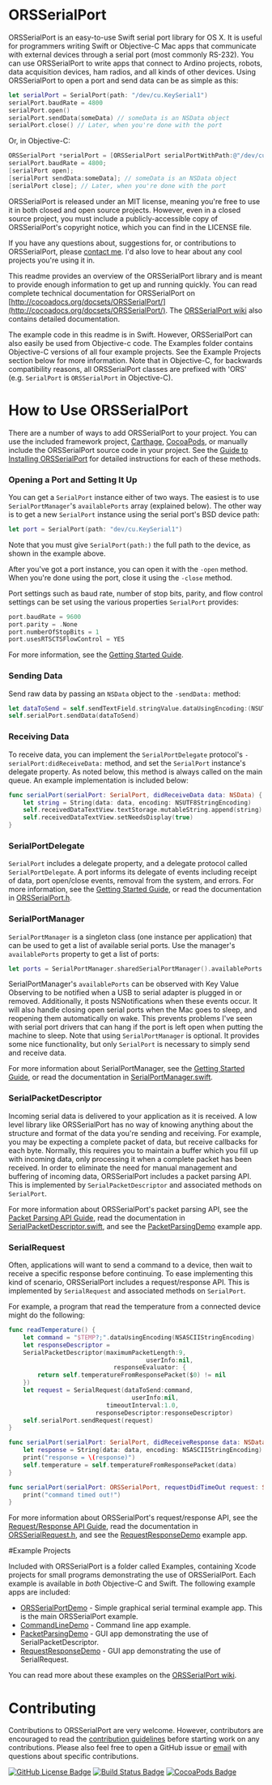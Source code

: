 # ORSSerialPort 

ORSSerialPort is an easy-to-use Swift serial port library for OS X. It is useful for programmers writing Swift or Objective-C Mac apps that communicate with external devices through a serial port (most commonly RS-232). You can use ORSSerialPort to write apps that connect to Ardino projects, robots, data acquisition devices, ham radios, and all kinds of other devices. Using ORSSerialPort to open a port and send data can be as simple as this:

```swift
let serialPort = SerialPort(path: "/dev/cu.KeySerial1")
serialPort.baudRate = 4800
serialPort.open()
serialPort.sendData(someData) // someData is an NSData object
serialPort.close() // Later, when you're done with the port
```

Or, in Objective-C:

```objective-c
ORSSerialPort *serialPort = [ORSSerialPort serialPortWithPath:@"/dev/cu.KeySerial1"];
serialPort.baudRate = 4800;
[serialPort open];
[serialPort sendData:someData]; // someData is an NSData object
[serialPort close]; // Later, when you're done with the port
```

ORSSerialPort is released under an MIT license, meaning you're free to use it in both closed and open source projects. However, even in a closed source project, you must include a publicly-accessible copy of ORSSerialPort's copyright notice, which you can find in the LICENSE file.

If you have any questions about, suggestions for, or contributions to ORSSerialPort, please [contact me](mailto:andrew@openreelsoftware.com). I'd also love to hear about any cool projects you're using it in.

This readme provides an overview of the ORSSerialPort library and is meant to provide enough information to get up and running quickly. You can read complete technical documentation for ORSSerialPort on [http://cocoadocs.org/docsets/ORSSerialPort/](http://cocoadocs.org/docsets/ORSSerialPort/). The [ORSSerialPort wiki](https://github.com/armadsen/ORSSerialPort/wiki) also contains detailed documentation.

The example code in this readme is in Swift. However, ORSSerialPort can also easily be used from Objective-c code. The Examples folder contains Objective-C versions of all four example projects. See the Example Projects section below for more information. Note that in Objective-C, for backwards compatibility reasons, all ORSSerialPort classes are prefixed with 'ORS' (e.g. `SerialPort` is `ORSSerialPort` in Objective-C).

# How to Use ORSSerialPort

There are a number of ways to add ORSSerialPort to your project. You can use the included framework project, [Carthage](https://github.com/Carthage), [CocoaPods](http://cocoapods.org), or manually include the ORSSerialPort source code in your project. See the [Guide to Installing ORSSerialPort](https://github.com/armadsen/ORSSerialPort/wiki/Installing-ORSSerialPort) for detailed instructions for each of these methods.

### Opening a Port and Setting It Up

You can get a `SerialPort` instance either of two ways. The easiest is to use `SerialPortManager`'s `availablePorts` array (explained below). The other way is to get a new `SerialPort` instance using the serial port's BSD device path:

```swift
let port = SerialPort(path: "dev/cu.KeySerial1")
```

Note that you must give `SerialPort(path:)` the full path to the device, as shown in the example above.

After you've got a port instance, you can open it with the `-open` method. When you're done using the port, close it using the `-close` method.

Port settings such as baud rate, number of stop bits, parity, and flow control settings can be set using the various properties `SerialPort` provides:

```swift
port.baudRate = 9600
port.parity = .None
port.numberOfStopBits = 1
port.usesRTSCTSFlowControl = YES
```

For more information, see the [Getting Started Guide](https://github.com/armadsen/ORSSerialPort/wiki/Getting-Started#opening-a-port-and-setting-it-up).

### Sending Data

Send raw data by passing an `NSData` object to the `-sendData:` method:

```swift
let dataToSend = self.sendTextField.stringValue.dataUsingEncoding:(NSUTF8StringEncoding)
self.serialPort.sendData(dataToSend)
```

### Receiving Data

To receive data, you can implement the `SerialPortDelegate` protocol's `-serialPort:didReceiveData:` method, and set the `SerialPort` instance's delegate property. As noted below, this method is always called on the main queue. An example implementation is included below:

```swift
func serialPort(serialPort: SerialPort, didReceiveData data: NSData) {
    let string = String(data: data, encoding: NSUTF8StringEncoding) 
    self.receivedDataTextView.textStorage.mutableString.append(string)
    self.receivedDataTextView.setNeedsDisplay(true)
}
```

### SerialPortDelegate 

`SerialPort` includes a delegate property, and a delegate protocol called `SerialPortDelegate`. A port informs its delegate of events including receipt of data, port open/close events, removal from the system, and errors. For more information, see the [Getting Started Guide](https://github.com/armadsen/ORSSerialPort/wiki/Getting-Started#orsserialportdelegate), or read the documentation in [ORSSerialPort.h](https://github.com/armadsen/ORSSerialPort/blob/master/Source/ORSSerialPort.h#L443).

### SerialPortManager

`SerialPortManager` is a singleton class (one instance per application) that can be used to get a list of available serial ports. Use the manager's `availablePorts` property to get a list of ports:

```swift
let ports = SerialPortManager.sharedSerialPortManager().availablePorts
```

SerialPortManager's `availablePorts` can be observed with Key Value Observing to be notified when a USB to serial adapter is plugged in or removed. Additionally, it posts NSNotifications when these events occur. It will also handle closing open serial ports when the Mac goes to sleep, and reopening them automatically on wake. This prevents problems I've seen with serial port drivers that can hang if the port is left open when putting the machine to sleep. Note that using `SerialPortManager` is optional. It provides some nice functionality, but only `SerialPort` is necessary to simply send and receive data.

For more information about SerialPortManager, see the [Getting Started Guide](https://github.com/armadsen/ORSSerialPort/wiki/Getting-Started#orsserialportmanager), or read the documentation in [SerialPortManager.swift](https://github.com/armadsen/ORSSerialPort/blob/master/Source/SerialPortManager.swift).

### SerialPacketDescriptor

Incoming serial data is delivered to your application as it is received. A low level library like ORSSerialPort has no way of knowing anything about the structure and format of the data you're sending and receiving. For example, you may be expecting a complete packet of data, but receive callbacks for each byte. Normally, this requires you to maintain a buffer which you fill up with incoming data, only processing it when a complete packet has been received. In order to eliminate the need for manual management and buffering of incoming data, ORSSerialPort includes a packet parsing API. This is implemented by `SerialPacketDescriptor` and associated methods on `SerialPort`.

For more information about ORSSerialPort's packet parsing API, see the [Packet Parsing API Guide](https://github.com/armadsen/ORSSerialPort/wiki/Packet-Parsing-API), read the documentation in [SerialPacketDescriptor.swift](https://github.com/armadsen/ORSSerialPort/blob/master/Source/SerialPacketDescriptor.swift), and see the [PacketParsingDemo](https://github.com/armadsen/ORSSerialPort/tree/master/Examples/PacketParsingDemo) example app.

### SerialRequest

Often, applications will want to send a command to a device, then wait to receive a specific response before continuing. To ease implementing this kind of scenario, ORSSerialPort includes a request/response API. This is implemented by `SerialRequest` and associated methods on `SerialPort`.

For example, a program that read the temperature from a connected device might do the following:

```swift
func readTemperature() {
    let command = "$TEMP?;".dataUsingEncoding(NSASCIIStringEncoding)
    let responseDescriptor = 
    SerialPacketDescriptor(maximumPacketLength:9,
                                      userInfo:nil,
                             responseEvaluator: {
        return self.temperatureFromResponsePacket($0) != nil
    })
    let request = SerialRequest(dataToSend:command,
                                  userInfo:nil,
                           timeoutInterval:1.0,
                        responseDescriptor:responseDescriptor)
	self.serialPort.sendRequest(request)
} 

func serialPort(serialPort: SerialPort, didReceiveResponse data: NSData, toRequest request: SerialRequest) {
	let response = String(data: data, encoding: NSASCIIStringEncoding)
	print("response = \(response)")
	self.temperature = self.temperatureFromResponsePacket(data)
}

func serialPort(serialPort: ORSSerialPort, requestDidTimeOut request: SerialRequest) {
	print("command timed out!")
}
```

For more information about ORSSerialPort's request/response API, see the [Request/Response API Guide](https://github.com/armadsen/ORSSerialPort/wiki/Request-Response-API), read the documentation in [ORSSerialRequest.h](https://github.com/armadsen/ORSSerialPort/blob/master/Source/ORSSerialRequest.h), and see the [RequestResponseDemo](https://github.com/armadsen/ORSSerialPort/tree/master/Examples/RequestResponseDemo) example app.

#Example Projects

Included with ORSSerialPort is a folder called Examples, containing Xcode projects for small programs demonstrating the use of ORSSerialPort. Each example is available in *both* Objective-C and Swift. The following example apps are included:

- [ORSSerialPortDemo](https://github.com/armadsen/ORSSerialPort/wiki/ORSSerialPortDemo) - Simple graphical serial terminal example app. This is the main ORSSerialPort example.
- [CommandLineDemo](https://github.com/armadsen/ORSSerialPort/wiki/Command-Line-Demo) - Command line app example.
- [PacketParsingDemo](https://github.com/armadsen/ORSSerialPort/wiki/Packet-Parsing-API) - GUI app demonstrating the use of SerialPacketDescriptor.
- [RequestResponseDemo](https://github.com/armadsen/ORSSerialPort/wiki/Request-Response-API) - GUI app demonstrating the use of SerialRequest.

You can read more about these examples on the [ORSSerialPort wiki](https://github.com/armadsen/ORSSerialPort/wiki).

# Contributing

Contributions to ORSSerialPort are very welcome. However, contributors are encouraged to read the [contribution guidelines](CONTRIBUTING.md) before starting work on any contributions. Please also feel free to open a GitHub issue or [email](mailto:andrew@openreelsoftware.com) with questions about specific contributions.

[![GitHub License Badge](https://img.shields.io/badge/license-MIT-blue.svg)](https://raw.githubusercontent.com/armadsen/ORSSerialPort/master/LICENSE)
[![Build Status Badge](https://travis-ci.org/armadsen/ORSSerialPort.svg?branch=master)](https://travis-ci.org/armadsen/ORSSerialPort)
[![CocoaPods Badge](https://img.shields.io/cocoapods/v/ORSSerialPort.svg)]()
